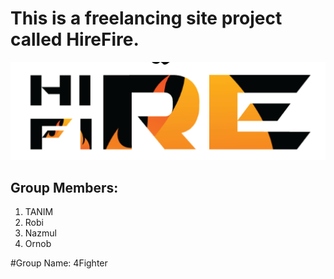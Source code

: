 # This is a freelancing site project called HireFire.
![HireFire](Prototype/image/logo.png)
## Group Members:
1. TANIM 
2. Robi
3. Nazmul
4. Ornob

#Group Name:
 4Fighter

